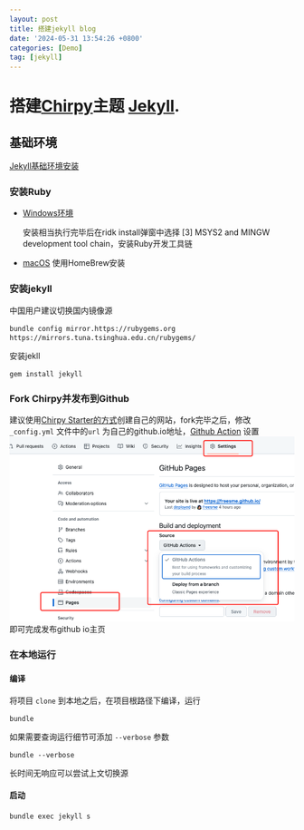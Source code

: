 ```yaml
---
layout: post
title: 搭建jekyll blog
date: '2024-05-31 13:54:26 +0800'
categories: [Demo]
tag: [jekyll]
---
```


#  搭建[Chirpy](https://github.com/cotes2020/jekyll-theme-chirpy)主题 [Jekyll](https://jekyllrb.com/).

## 基础环境

[Jekyll基础环境安装](https://jekyllrb.com/docs/installation/)

### 安装Ruby

- [Windows环境](https://jekyllrb.com/docs/installation/windows/)

  安装相当执行完毕后在ridk install弹窗中选择 [3] MSYS2 and MINGW development tool chain，安装Ruby开发工具链 

- [macOS](https://jekyllrb.com/docs/installation/macos/)  使用HomeBrew安装

### 安装jekyll

中国用户建议切换国内镜像源

`````shell
bundle config mirror.https://rubygems.org https://mirrors.tuna.tsinghua.edu.cn/rubygems/
`````

安装jekll

```shell
gem install jekyll
```

### Fork Chirpy并发布到Github

建议使用[Chirpy Starter的方式](https://chirpy.cotes.page/posts/getting-started/#:~:text=is%20not%20recommended.-,Option%201.%20Using%20the%20Chirpy%20Starter,-Sign%20in%20to)创建自己的网站，fork完毕之后，修改 `_config.yml` 文件中的`url` 为自己的github.io地址，[Github Action](https://chirpy.cotes.page/posts/getting-started/#:~:text=Next%2C%20configure%20the%20Pages%20service.) 设置![image-20240531141815015](/assets/img/2024-05-31-搭建jekyll-blog/image-20240531141815015.png)
即可完成发布github io主页

### 在本地运行

#### 编译

将项目 `clone` 到本地之后，在项目根路径下编译，运行

```shell
bundle
```

如果需要查询运行细节可添加 `--verbose` 参数

```shell
bundle --verbose
```

长时间无响应可以尝试上文切换源

#### 启动

```shell
bundle exec jekyll s
```

